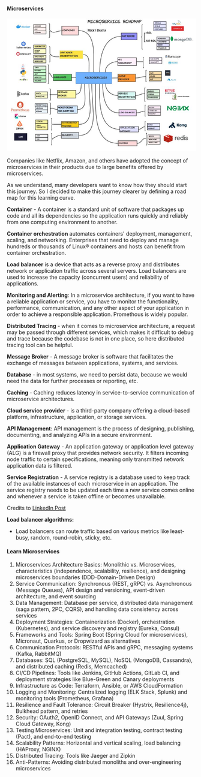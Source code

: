 #### Microservices

![Microservices](./microservices.jpeg)

Companies like Netflix, Amazon, and others have adopted the concept of microservices in their products due to large benefits offered by microservices.

As we understand, many developers want to know how they should start this journey. So I decided to make this journey clearer by defining a road map for this learning curve.

**Container** - A container is a standard unit of software that packages up code and all its dependencies so the application runs quickly and reliably from one computing environment to another.

**Container orchestration** automates containers' deployment, management, scaling, and networking. Enterprises that need to deploy and manage hundreds or thousands of Linux® containers and hosts can benefit from container orchestration.

**Load balancer** is a device that acts as a reverse proxy and distributes network or application traffic across several servers.
Load balancers are used to increase the capacity (concurrent users) and reliability of applications. 
 
**Monitoring and Alerting**: In a microservice architecture, if you want to have a reliable application or service, you have to monitor the functionality, performance, communication, and any other aspect of your application in order to achieve a responsible application. Promethous is widely popular.

**Distributed Tracing** - when it comes to microservice architecture, a request may be passed through different services, which makes it difficult to debug and trace because the codebase is not in one place, so here distributed tracing tool can be helpful.

**Message Broker** - A message broker is software that facilitates the exchange of messages between applications, systems, and services.

**Database** - in most systems, we need to persist data, because we would need the data for further processes or reporting, etc.

**Caching** - Caching reduces latency in service-to-service communication of microservice architectures.

**Cloud service provider** - is a third-party company offering a cloud-based platform, infrastructure, application, or storage services.

**API Management**: API management is the process of designing, publishing, documenting, and analyzing APIs in a secure environment. 

**Application Gateway** - An application gateway or application level gateway (ALG) is a firewall proxy that provides network security. It filters incoming node traffic to certain specifications, meaning only transmitted network application data is filtered.

**Service Registration** - A service registry is a database used to keep track of the available instances of each microservice in an application. The service registry needs to be updated each time a new service comes online and whenever a service is taken offline or becomes unavailable.

Credits to [LinkedIn Post](https://www.linkedin.com/feed/update/urn:li:activity:7008442011582107648?utm_source=share&utm_medium=member_desktop)   

**Load balancer algorithms:**
- Load balancers can route traffic based on various metrics like least-busy, random, round-robin, sticky, etc.

#### Learn Microservices
1. Microservices Architecture Basics: Monolithic vs. Microservices, characteristics (independence, scalability, resilience), and designing microservices boundaries (DDD-Domain-Driven Design)
2. Service Communication: Synchronous (REST, gRPC) vs. Asynchronous (Message Queues), API design and versioning, event-driven architecture, and event sourcing
3. Data Management: Database per service, distributed data management (saga pattern, 2PC, CQRS), and handling data consistency across services
4. Deployment Strategies: Containerization (Docker), orchestration (Kubernetes), and service discovery and registry (Eureka, Consul)
5. Frameworks and Tools: Spring Boot (Spring Cloud for microservices), Micronaut, Quarkus, or Dropwizard as alternatives
6. Communication Protocols: RESTful APIs and gRPC, messaging systems (Kafka, RabbitMQ)
7. Databases: SQL (PostgreSQL, MySQL), NoSQL (MongoDB, Cassandra), and distributed caching (Redis, Memcached)
8. CI/CD Pipelines: Tools like Jenkins, GitHub Actions, GitLab Cl, and deployment strategies like Blue-Green and Canary deployments
9. Infrastructure as Code: Terraform, Ansible, or AWS CloudFormation
10. Logging and Monitoring: Centralized logging (ELK Stack, Splunk) and monitoring tools (Prometheus, Grafana)
11. Resilience and Fault Tolerance: Circuit Breaker (Hystrix, Resilience4j), Bulkhead pattern, and retries
12. Security: OAuth2, OpenID Connect, and API Gateways (Zuul, Spring Cloud Gateway, Kong)
13. Testing Microservices: Unit and integration testing, contract testing (Pact), and end-to-end testing
14. Scalability Patterns: Horizontal and vertical scaling, load balancing (HAProxy, NGINX)
15. Distributed Tracing: Tools like Jaeger and Zipkin
16. Anti-Patterns: Avoiding distributed monoliths and over-engineering microservices



